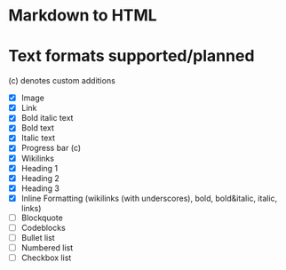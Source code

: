 # Markdown to HTML

# Text formats supported/planned
(c) denotes custom additions

- [x] Image
- [x] Link
- [x] Bold italic text
- [x] Bold text
- [x] Italic text
- [x] Progress bar (c)
- [x] Wikilinks
- [x] Heading 1
- [x] Heading 2
- [x] Heading 3
- [x] Inline Formatting (wikilinks (with underscores), bold, bold&italic, italic, links)
- [ ] Blockquote
- [ ] Codeblocks
- [ ] Bullet list
- [ ] Numbered list
- [ ] Checkbox list

